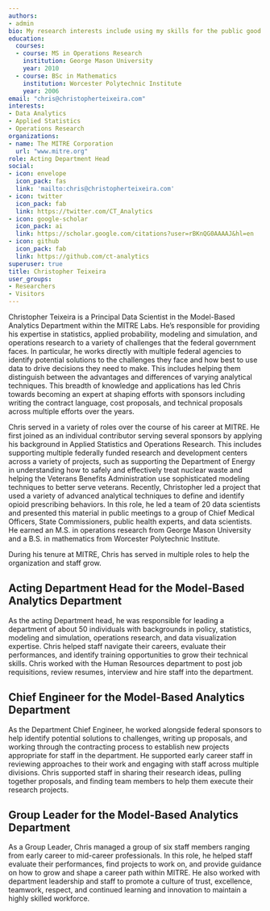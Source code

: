 ```yaml
---
authors:
- admin
bio: My research interests include using my skills for the public good and playing with baseball data.
education:
  courses:
  - course: MS in Operations Research
    institution: George Mason University
    year: 2010
  - course: BSc in Mathematics
    institution: Worcester Polytechnic Institute
    year: 2006
email: "chris@christopherteixeira.com"
interests:
- Data Analytics
- Applied Statistics
- Operations Research
organizations:
- name: The MITRE Corporation
  url: "www.mitre.org"
role: Acting Department Head
social:
- icon: envelope
  icon_pack: fas
  link: 'mailto:chris@christopherteixeira.com'
- icon: twitter
  icon_pack: fab
  link: https://twitter.com/CT_Analytics
- icon: google-scholar
  icon_pack: ai
  link: https://scholar.google.com/citations?user=rBKnQG0AAAAJ&hl=en
- icon: github
  icon_pack: fab
  link: https://github.com/ct-analytics
superuser: true
title: Christopher Teixeira
user_groups:
- Researchers
- Visitors
---
```


Christopher Teixeira is a Principal Data Scientist in the Model-Based Analytics Department within the MITRE Labs. He’s responsible for providing his expertise in statistics, applied probability, modeling and simulation, and operations research to a variety of challenges that the federal government faces. In particular, he works directly with multiple federal agencies to identify potential solutions to the challenges they face and how best to use data to drive decisions they need to make. This includes helping them distinguish between the advantages and differences of varying analytical techniques. This breadth of knowledge and applications has led Chris towards becoming an expert at shaping efforts with sponsors including writing the contract language, cost proposals, and technical proposals across multiple efforts over the years. 

Chris served in a variety of roles over the course of his career at MITRE. He first joined as an individual contributor serving several sponsors by applying his background in Applied Statistics and Operations Research. This includes supporting multiple federally funded research and development centers across a variety of projects, such as supporting the Department of Energy in understanding how to safely and effectively treat nuclear waste and helping the Veterans Benefits Administration use sophisticated modeling techniques to better serve veterans. Recently, Christopher led a project that used a variety of advanced analytical techniques to define and identify opioid prescribing behaviors. In this role, he led a team of 20 data scientists and presented this material in public meetings to a group of Chief Medical Officers, State Commissioners, public health experts, and data scientists. He earned an M.S. in operations research from George Mason University and a B.S. in mathematics from Worcester Polytechnic Institute. 

During his tenure at MITRE, Chris has served in multiple roles to help the organization and staff grow.  

## Acting Department Head for the Model-Based Analytics Department 

As the acting Department head, he was responsible for leading a department of about 50 individuals with backgrounds in policy, statistics, modeling and simulation, operations research, and data visualization expertise. Chris helped staff navigate their careers, evaluate their performances, and identify training opportunities to grow their technical skills. Chris worked with the Human Resources department to post job requisitions, review resumes, interview and hire staff into the department. 

## Chief Engineer for the Model-Based Analytics Department 

As the Department Chief Engineer, he worked alongside federal sponsors to help identify potential solutions to challenges, writing up proposals, and working through the contracting process to establish new projects appropriate for staff in the department. He supported early career staff in reviewing approaches to their work and engaging with staff across multiple divisions. Chris supported staff in sharing their research ideas, pulling together proposals, and finding team members to help them execute their research projects. 

## Group Leader for the Model-Based Analytics Department 

As a Group Leader, Chris managed a group of six staff members ranging from early career to mid-career professionals. In this role, he helped staff evaluate their performances, find projects to work on, and provide guidance on how to grow and shape a career path within MITRE. He also worked with department leadership and staff to promote a culture of trust, excellence, teamwork, respect, and continued learning and innovation to maintain a highly skilled workforce. 